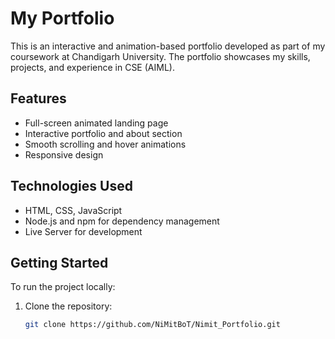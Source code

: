 # My Portfolio

This is an interactive and animation-based portfolio developed as part of my coursework at Chandigarh University. The portfolio showcases my skills, projects, and experience in CSE (AIML).

## Features

- Full-screen animated landing page
- Interactive portfolio and about section
- Smooth scrolling and hover animations
- Responsive design

## Technologies Used

- HTML, CSS, JavaScript
- Node.js and npm for dependency management
- Live Server for development

## Getting Started

To run the project locally:

1. Clone the repository:
   ```bash
   git clone https://github.com/NiMitBoT/Nimit_Portfolio.git
